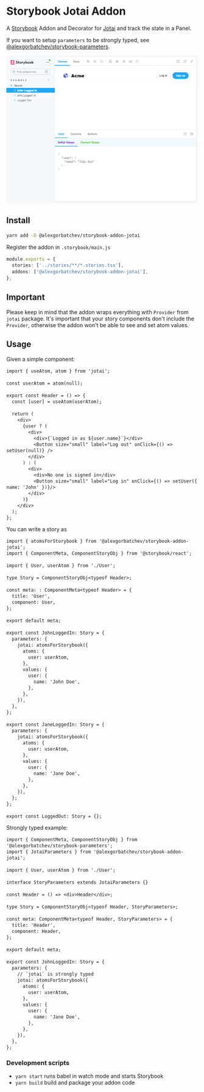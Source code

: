 # Storybook Jotai Addon

A [Storybook](https://storybook.js.org/) Addon and Decorator for [Jotai](https://jotai.org) and track the state in a Panel.

If you want to setup `parameters` to be strongly typed, see [@alexgorbatchev/storybook-parameters](https://github.com/alexgorbatchev/storybook-parameters).

![](./screenshot.png)

## Install

```sh
yarn add -D @alexgorbatchev/storybook-addon-jotai
```

Register the addon in `.storybook/main.js`

```ts
module.exports = {
  stories: ['../stories/**/*.stories.tsx'],
  addons: ['@alexgorbatchev/storybook-addon-jotai'],
};
```

## Important

Please keep in mind that the addon wraps everything with `Provider` from `jotai` package. It's important
that your story components don't include the `Provider`, otherwise the addon won't be able to see and set
atom values.

## Usage

Given a simple component:

```tsx
import { useAtom, atom } from 'jotai';

const userAtom = atom(null);

export const Header = () => {
  const [user] = useAtom(userAtom);

  return (
    <div>
      {user ? (
        <div>
          <div>{`Logged in as ${user.name}`}</div>
          <Button size="small" label="Log out" onClick={() => setUser(null)} />
        </div>
      ) : (
        <div>
          <div>No one is signed in</div>
          <Button size="small" label="Log in" onClick={() => setUser({ name: 'John' })}/>
        </div>
      )}
    </div>
  );
};
```

You can write a story as

```tsx
import { atomsForStorybook } from '@alexgorbatchev/storybook-addon-jotai';
import { ComponentMeta, ComponentStoryObj } from '@storybook/react';

import { User, userAtom } from './User';

type Story = ComponentStoryObj<typeof Header>;

const meta: : ComponentMeta<typeof Header> = {
  title: 'User',
  component: User,
};

export default meta;

export const JohnLoggedIn: Story = {
  parameters: {
    jotai: atomsForStorybook({
      atoms: {
        user: userAtom,
      },
      values: {
        user: {
          name: 'John Doe',
        },
      },
    }),
  },
};

export const JaneLoggedIn: Story = {
  parameters: {
    jotai: atomsForStorybook({
      atoms: {
        user: userAtom,
      },
      values: {
        user: {
          name: 'Jane Doe',
        },
      },
    }),
  };
};

export const LoggedOut: Story = {};
```

Strongly typed example:

```tsx
import { ComponentMeta, ComponentStoryObj } from '@alexgorbatchev/storybook-parameters';
import { JotaiParameters } from '@alexgorbatchev/storybook-addon-jotai';

import { User, userAtom } from './User';

interface StoryParameters extends JotaiParameters {}

const Header = () => <div>Header</div>;

type Story = ComponentStoryObj<typeof Header, StoryParameters>;

const meta: ComponentMeta<typeof Header, StoryParameters> = {
  title: 'Header',
  component: Header,
};

export default meta;

export const JohnLoggedIn: Story = {
  parameters: {
    // `jotai` is strongly typed
    jotai: atomsForStorybook({
      atoms: {
        user: userAtom,
      },
      values: {
        user: {
          name: 'Jane Doe',
        },
      },
    }),
  },
};
```

### Development scripts

- `yarn start` runs babel in watch mode and starts Storybook
- `yarn build` build and package your addon code
